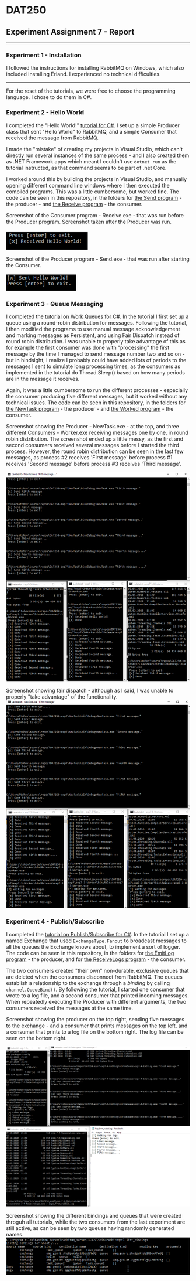 # DAT250
## Experiment Assignment 7 - Report

---

### Experiment 1 - Installation

I followed the instructions for installing RabbitMQ on Windows, which also included installing Erland. I experienced no technical difficulties.

---

For the reset of the tutorials, we were free to choose the programming language. I chose to do them in C#.

### Experiment 2 - Hello World

I completed the "Hello World!" [tutorial for C#](https://www.rabbitmq.com/tutorials/tutorial-one-dotnet.html). I set up a simple Producer class that sent "Hello World" to RabbitMQ, and a simple Consumer that received the message from RabbitMQ.

I made the "mistake" of creating my projects in Visual Studio, which can't directly run several instances of the same process - and I also created them as .NET Framework apps which meant I couldn't use ```dotnet run``` as the tutorial instructed, as that command seems to be part of .net Core.

I worked around this by building the projects in Visual Studio, and manually opening different command line windows where I then executed the compiled programs. This was a little cumbersome, but worked fine. The code can be seen in this repository, in the folders for [the Send program](DAT250-exp7/DAT250-exp7) - the producer - and [the Receive program](DAT250-exp7/DAT250-exp7-Receive) - the consumer.

Screenshot of the Consumer program - Receive.exe - that was run before the Producer program. Screenshot taken after the Producer was run.

![Receive.exe](img/2-receive.PNG)

Screenshot of the Producer program - Send.exe - that was run after starting the Consumer.

![Send.exe](img/2-send.PNG)

### Experiment 3 - Queue Messaging

I completed the [tutorial on Work Queues for C#](https://www.rabbitmq.com/tutorials/tutorial-two-dotnet.html). In the tutorial I first set up a queue using a round-robin distribution for messages. Following the tutorial, I then modified the programs to use manual message acknowledgement and marking messages as Persistent, and using Fair Dispatch instead of round robin distribution. I was unable to properly take advantage of this as for example the first consumer was done with "processing" the first message by the time I managed to send message number two and so on - but in hindsight, I realize I probably could have added lots of periods to the messages I sent to simulate long processing times, as the consumers as implemented in the tutorial do Thread.Sleep() based on how many periods are in the message it receives.

Again, it was a little cumbersome to run the different processes - especially the consumer producing five different messages, but it worked without any technical issues. The code can be seen in this repository, in the folders for [the NewTask program](DAT250-exp7/NewTask) - the producer - and [the Worked program](DAT250-exp7/exp7-3-Worker) - the consumer.

Screenshot showing the Producer -  NewTask.exe - at the top, and three different Consumers - Worker.exe receiving messages one by one, in round robin distribution. The screenshot ended up a little messy, as the first and second consumers received several messages before I started the third process. However, the round robin distribution can be seen in the last few messages, as process #2 receives 'First message' before process #1 receives 'Second message' before process #3 receives 'Third message'.

![Round robin](img/3-roundrobin.PNG)

Screenshot showing fair dispatch - although as I said, I was unable to properly "take advantage" of the functionality.
![Fair distribution](img/3-fairDispatch.PNG)

### Experiment 4 - Publish/Subscribe

I completed the [tutorial on Publish/Subscribe for C#](https://www.rabbitmq.com/tutorials/tutorial-three-dotnet.html). In the tutorial I set up a named Exchange that used ```ExchangeType.Fanout``` to broadcast messages to all the queues the Exchange knows about, to implement a sort of logger. The code can be seen in this repository, in the folders for [the EmitLog program](DAT250-exp7/exp7-4-EmitLog) - the producer, and for [the ReceiveLogs program](/DAT250-exp7/exp-7-4-ReceiveLogs) - the consumer.

The two consumers created "their own" non-durable, exclusive queues that are deleted when the consumers disconnect from RabbitMQ. The queues establish a relationship to the exchange through a *binding* by calling ```channel.QueueBind()```. By following the tutorial, I started one consumer that wrote to a log file, and a second consumer that printed incoming messages. When repeatedly executing the Producer with different arguments, the two consumers received the messages at the same time.

Screenshot showing the producer on the top right, sending five messages to the exchange - and a consumer that prints messages on the top left, and a consumer that prints to a log file on the bottom right. The log file can be seen on the bottom right.

![Publish/Subscribe](img/4-logCommandWindows.PNG)

Screenshot showing the different bindings and queues that were created throguh all tutorials, while the two consumers from the last experiment are still active, as can be seen by two queues having randomly generated names.
![Bindings and queues](img/4-bindings.PNG)

